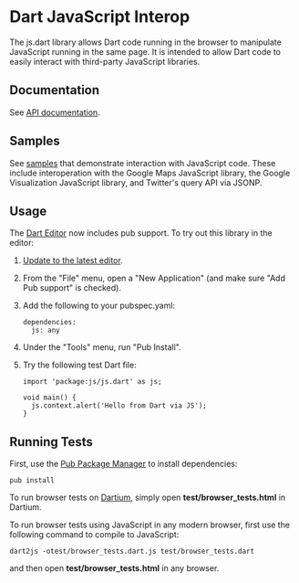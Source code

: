 Dart JavaScript Interop
===================

The js.dart library allows Dart code running in the browser to
manipulate JavaScript running in the same page.  It is intended to
allow Dart code to easily interact with third-party JavaScript libraries.

Documentation
-------------

See [API documentation][docs]. 

Samples
-------

See [samples][samples] that demonstrate interaction with JavaScript
code.  These include interoperation with the Google Maps JavaScript
library, the Google Visualization JavaScript library, and Twitter's
query API via JSONP.

Usage
-----

The [Dart Editor][editor] now includes pub support.  To try out this
library in the editor:

1.  [Update to the latest editor][editor].

2.  From the "File" menu, open a "New Application" (and make sure "Add
        Pub support" is checked).

3.  Add the following to your pubspec.yaml:

        dependencies:
          js: any


4.  Under the "Tools" menu, run "Pub Install".

5.  Try the following test Dart file:

        import 'package:js/js.dart' as js;
        
        void main() {
          js.context.alert('Hello from Dart via JS');
        }

Running Tests
-------------

First, use the [Pub Package Manager][pub] to install dependencies:

    pub install

To run browser tests on [Dartium], simply open **test/browser_tests.html**
in Dartium.

To run browser tests using JavaScript in any modern browser, first use the
following command to compile to JavaScript:

    dart2js -otest/browser_tests.dart.js test/browser_tests.dart

and then open **test/browser_tests.html** in any browser.

[d]: http://www.dartlang.org
[mb]: http://www.dartlang.org/support/faq.html#what-browsers-supported
[pub]: http://www.dartlang.org/docs/pub-package-manager/
[Dartium]: http://www.dartlang.org/dartium/index.html
[docs]: http://dart-lang.github.com/js-interop
[samples]: http://dart-lang.github.com/js-interop/example
[editor]: http://www.dartlang.org/docs/editor/getting-started/
